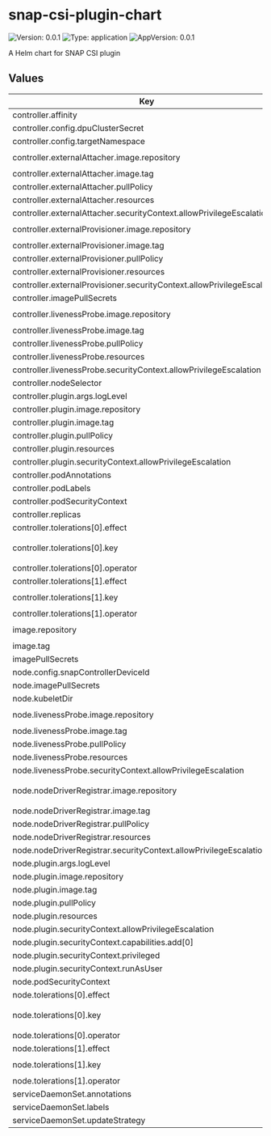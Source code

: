 # snap-csi-plugin-chart

![Version: 0.0.1](https://img.shields.io/badge/Version-0.0.1-informational?style=flat-square) ![Type: application](https://img.shields.io/badge/Type-application-informational?style=flat-square) ![AppVersion: 0.0.1](https://img.shields.io/badge/AppVersion-0.0.1-informational?style=flat-square)

A Helm chart for SNAP CSI plugin

## Values

| Key | Type | Default | Description |
|-----|------|---------|-------------|
| controller.affinity | object | `{}` |  |
| controller.config.dpuClusterSecret | string | `""` |  |
| controller.config.targetNamespace | string | `""` |  |
| controller.externalAttacher.image.repository | string | `"registry.k8s.io/sig-storage/csi-attacher"` |  |
| controller.externalAttacher.image.tag | string | `"v4.7.0"` |  |
| controller.externalAttacher.pullPolicy | string | `"IfNotPresent"` |  |
| controller.externalAttacher.resources | object | `{}` |  |
| controller.externalAttacher.securityContext.allowPrivilegeEscalation | bool | `false` |  |
| controller.externalProvisioner.image.repository | string | `"registry.k8s.io/sig-storage/csi-provisioner"` |  |
| controller.externalProvisioner.image.tag | string | `"v5.1.0"` |  |
| controller.externalProvisioner.pullPolicy | string | `"IfNotPresent"` |  |
| controller.externalProvisioner.resources | object | `{}` |  |
| controller.externalProvisioner.securityContext.allowPrivilegeEscalation | bool | `false` |  |
| controller.imagePullSecrets | list | `[]` |  |
| controller.livenessProbe.image.repository | string | `"registry.k8s.io/sig-storage/livenessprobe"` |  |
| controller.livenessProbe.image.tag | string | `"v2.14.0"` |  |
| controller.livenessProbe.pullPolicy | string | `"IfNotPresent"` |  |
| controller.livenessProbe.resources | object | `{}` |  |
| controller.livenessProbe.securityContext.allowPrivilegeEscalation | bool | `false` |  |
| controller.nodeSelector | object | `{}` |  |
| controller.plugin.args.logLevel | int | `2` |  |
| controller.plugin.image.repository | string | `""` |  |
| controller.plugin.image.tag | string | `""` |  |
| controller.plugin.pullPolicy | string | `"IfNotPresent"` |  |
| controller.plugin.resources | object | `{}` |  |
| controller.plugin.securityContext.allowPrivilegeEscalation | bool | `false` |  |
| controller.podAnnotations | object | `{}` |  |
| controller.podLabels | object | `{}` |  |
| controller.podSecurityContext | object | `{}` |  |
| controller.replicas | int | `1` |  |
| controller.tolerations[0].effect | string | `"NoSchedule"` |  |
| controller.tolerations[0].key | string | `"node-role.kubernetes.io/control-plane"` |  |
| controller.tolerations[0].operator | string | `"Exists"` |  |
| controller.tolerations[1].effect | string | `"NoSchedule"` |  |
| controller.tolerations[1].key | string | `"node-role.kubernetes.io/master"` |  |
| controller.tolerations[1].operator | string | `"Exists"` |  |
| image.repository | string | `"example.com/snap-csi-plugin"` |  |
| image.tag | string | `"v0.1.0"` |  |
| imagePullSecrets | list | `[]` |  |
| node.config.snapControllerDeviceId | string | `"6001"` |  |
| node.imagePullSecrets | list | `[]` |  |
| node.kubeletDir | string | `"/var/lib/kubelet"` |  |
| node.livenessProbe.image.repository | string | `"registry.k8s.io/sig-storage/livenessprobe"` |  |
| node.livenessProbe.image.tag | string | `"v2.14.0"` |  |
| node.livenessProbe.pullPolicy | string | `"IfNotPresent"` |  |
| node.livenessProbe.resources | object | `{}` |  |
| node.livenessProbe.securityContext.allowPrivilegeEscalation | bool | `false` |  |
| node.nodeDriverRegistrar.image.repository | string | `"registry.k8s.io/sig-storage/csi-node-driver-registrar"` |  |
| node.nodeDriverRegistrar.image.tag | string | `"v2.12.0"` |  |
| node.nodeDriverRegistrar.pullPolicy | string | `"IfNotPresent"` |  |
| node.nodeDriverRegistrar.resources | object | `{}` |  |
| node.nodeDriverRegistrar.securityContext.allowPrivilegeEscalation | bool | `false` |  |
| node.plugin.args.logLevel | int | `2` |  |
| node.plugin.image.repository | string | `""` |  |
| node.plugin.image.tag | string | `""` |  |
| node.plugin.pullPolicy | string | `"IfNotPresent"` |  |
| node.plugin.resources | object | `{}` |  |
| node.plugin.securityContext.allowPrivilegeEscalation | bool | `true` |  |
| node.plugin.securityContext.capabilities.add[0] | string | `"SYS_ADMIN"` |  |
| node.plugin.securityContext.privileged | bool | `true` |  |
| node.plugin.securityContext.runAsUser | int | `0` |  |
| node.podSecurityContext | object | `{}` |  |
| node.tolerations[0].effect | string | `"NoSchedule"` |  |
| node.tolerations[0].key | string | `"node-role.kubernetes.io/control-plane"` |  |
| node.tolerations[0].operator | string | `"Exists"` |  |
| node.tolerations[1].effect | string | `"NoSchedule"` |  |
| node.tolerations[1].key | string | `"node-role.kubernetes.io/master"` |  |
| node.tolerations[1].operator | string | `"Exists"` |  |
| serviceDaemonSet.annotations | object | `{}` |  |
| serviceDaemonSet.labels | object | `{}` |  |
| serviceDaemonSet.updateStrategy | object | `{}` |  |

